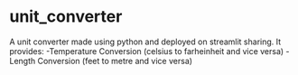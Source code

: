 # unit_converter
A unit converter made using python and deployed on streamlit sharing. It provides:
-Temperature Conversion (celsius to farheinheit and vice versa)
-Length Conversion (feet to metre and vice versa)

